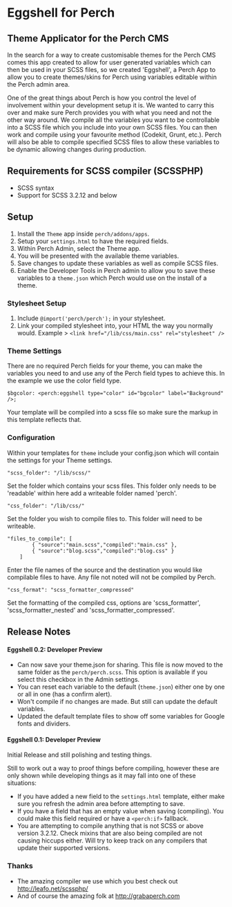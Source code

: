 # Eggshell for Perch
## Theme Applicator for the Perch CMS

In the search for a way to create customisable themes for the Perch CMS comes this app created to allow for user generated variables which can then be used in your SCSS files, so we created 'Eggshell', a Perch App to allow you to create themes/skins for Perch using variables editable within the Perch admin area.

One of the great things about Perch is how you control the level of involvement within your development setup it is. We wanted to carry this over and make sure Perch provides you with what you need and not the other way around. We compile all the variables you want to be controllable into a SCSS file which you include into your own SCSS files. You can then work and compile using your favourite method (Codekit, Grunt, etc.). Perch will also be able to compile specified SCSS files to allow these variables to be dynamic allowing changes during production. 

## Requirements for SCSS compiler (SCSSPHP)
- SCSS syntax
- Support for SCSS 3.2.12 and below

## Setup
1. Install the `Theme` app inside `perch/addons/apps`. 
4. Setup your `settings.html` to have the required fields.
5. Within Perch Admin, select the Theme app. 
6. You will be presented with the available theme variables.
7. Save changes to update these variables as well as compile SCSS files.
8. Enable the Developer Tools in Perch admin to allow you to save these variables to a `theme.json` which Perch would use on the install of a theme.

### Stylesheet Setup
1. Include `@import('perch/perch');` in your stylesheet.
2. Link your compiled stylesheet into, your HTML the way you normally would. Example > `<link href="/lib/css/main.css" rel="stylesheet" />` 

### Theme Settings
There are no required Perch fields for your theme, you can make the variables you need to and use any of the Perch field types to achieve this. In the example we use the color field type.
```
$bgcolor: <perch:eggshell type="color" id="bgcolor" label="Background" />;
```
Your template will be compiled into a scss file so make sure the markup in this template reflects that.

### Configuration
Within your templates for `theme` include your config.json which will contain the settings for your Theme settings.

```
"scss_folder": "/lib/scss/"
```
Set the folder which contains your scss files. This folder only needs to be 'readable' within here add a writeable folder named 'perch'.

```
"css_folder": "/lib/css/"
```
Set the folder you wish to compile files to. This folder will need to be writeable.

```
"files_to_compile": [
		{ "source":"main.scss","compiled":"main.css" },
		{ "source":"blog.scss","compiled":"blog.css" }
	]
```
Enter the file names of the source and the destination you would like compilable files to have. Any file not noted will not be compiled by Perch.

```
"css_format": "scss_formatter_compressed"
```
Set the formatting of the compiled css, options are 'scss_formatter', 'scss_formatter_nested' and 'scss_formatter_compressed'.

## Release Notes

#### Eggshell 0.2: Developer Preview
- Can now save your theme.json for sharing. This file is now moved to the same folder as the `perch/perch.scss`. This option is available if you select this checkbox in the Admin settings.
- You can reset each variable to the default (`theme.json`) either one by one or all in one (has a confirm alert).
- Won't compile if no changes are made. But still can update the default variables.
- Updated the default template files to show off some variables for Google fonts and dividers. 

#### Eggshell 0.1: Developer Preview
Initial Release and still polishing and testing things. 

Still to work out a way to proof things before compiling, however these are only shown while developing things as it may fall into one of these situations:
- If you have added a new field to the `settings.html` template, either make sure you refresh the admin area before attempting to save. 
- If you have a field that has an empty value when saving (compiling). You could make this field required or have a `<perch:if>` fallback.
- You are attempting to compile anything that is not SCSS or above version 3.2.12. Check mixins that are also being compiled are not causing hiccups either. Will try to keep track on any compilers that update their supported versions.

### Thanks

- The amazing compiler we use which you best check out http://leafo.net/scssphp/ 
- And of course the amazing folk at http://grabaperch.com
